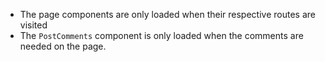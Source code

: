- The page components are only loaded when their respective routes are visited
- The `PostComments` component is only loaded when the comments are needed on the page.
